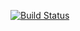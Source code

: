 [![Build Status](https://travis-ci.org/atiooo/Travis.svg?branch=master)](https://travis-ci.org/atiooo/Travis)
